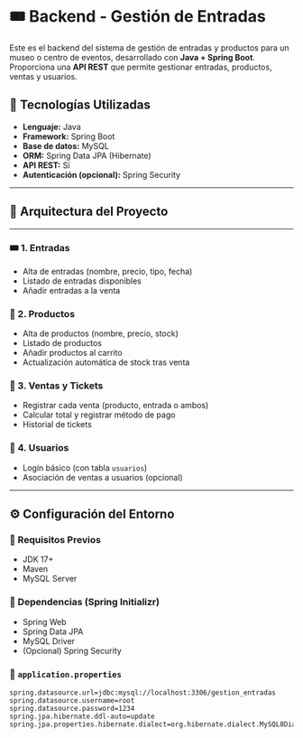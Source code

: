 # 🎟️ Backend - Gestión de Entradas

Este es el backend del sistema de gestión de entradas y productos para un museo o centro de eventos, desarrollado con **Java + Spring Boot**. Proporciona una **API REST** que permite gestionar entradas, productos, ventas y usuarios.

## 🚀 Tecnologías Utilizadas

- **Lenguaje:** Java
- **Framework:** Spring Boot
- **Base de datos:** MySQL
- **ORM:** Spring Data JPA (Hibernate)
- **API REST:** Sí
- **Autenticación (opcional):** Spring Security

---

## 🧱 Arquitectura del Proyecto

---

### 🎟️ 1. Entradas
- Alta de entradas (nombre, precio, tipo, fecha)
- Listado de entradas disponibles
- Añadir entradas a la venta

### 🛒 2. Productos
- Alta de productos (nombre, precio, stock)
- Listado de productos
- Añadir productos al carrito
- Actualización automática de stock tras venta

### 🧾 3. Ventas y Tickets
- Registrar cada venta (producto, entrada o ambos)
- Calcular total y registrar método de pago
- Historial de tickets

### 👥 4. Usuarios
- Login básico (con tabla `usuarios`)
- Asociación de ventas a usuarios (opcional)

---

## ⚙️ Configuración del Entorno

### 🔧 Requisitos Previos
- JDK 17+
- Maven
- MySQL Server

### 📁 Dependencias (Spring Initializr)
- Spring Web
- Spring Data JPA
- MySQL Driver
- (Opcional) Spring Security

### 🔧 `application.properties`

```properties
spring.datasource.url=jdbc:mysql://localhost:3306/gestion_entradas
spring.datasource.username=root
spring.datasource.password=1234
spring.jpa.hibernate.ddl-auto=update
spring.jpa.properties.hibernate.dialect=org.hibernate.dialect.MySQL8Dialect
